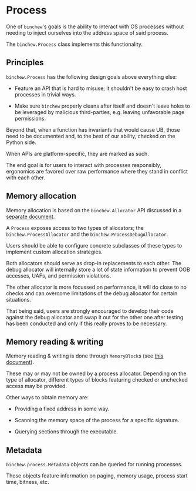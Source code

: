 # Process

One of `binchew`'s goals is the ability to interact with OS processes without needing
to inject ourselves into the address space of said process.

The `binchew.Process` class implements this functionality.

## Principles

`binchew.Process` has the following design goals above everything else:

- Feature an API that is hard to misuse; it shouldn't be easy to crash host processes
  in trivial ways.

- Make sure `binchew` properly cleans after itself and doesn't leave holes to
  be leveraged by malicious third-parties, e.g. leaving unfavorable page permissions.

Beyond that, when a function has invariants that would cause UB, those need
to be documented and, to the best of our ability, checked on the Python side.

When APIs are platform-specific, they are marked as such.

The end goal is for users to interact with processes responsibly, ergonomics are
favored over raw performance where they stand in conflict with each other.

## Memory allocation

Memory allocation is based on the `binchew.Allocator` API discussed in a
[separate document](./memory.md).

A `Process` exposes access to two types of allocators; the `binchew.ProcessAllocator`
and the `binchew.ProcessDebugAllocator`.

Users should be able to configure concrete subclasses of these types to implement
custom allocation strategies.

Both allocators should serve as drop-in replacements to each other. The debug allocator
will internally store a lot of state information to prevent OOB accesses, UAFs, and
permission violations.

The other allocator is more focussed on performance, it will do close to no checks and
can overcome limitations of the debug allocator for certain situations.

That being said, users are strongly encouraged to develop their code against the debug
allocator and swap it out for the other one after testing has been conducted and only
if this really proves to be necessary.

## Memory reading & writing

Memory reading & writing is done through `MemoryBlock`s (see [this document](memory.md)).

These may or may not be owned by a process allocator. Depending on the type of allocator,
different types of blocks featuring checked or unchecked access may be provided.

Other ways to obtain memory are:

- Providing a fixed address in some way.

- Scanning the memory space of the process for a specific signature.

- Querying sections through the executable.

## Metadata

`binchew.process.Metadata` objects can be queried for running processes.

These objects feature information on paging, memory usage, process start time,
bitness, etc.

